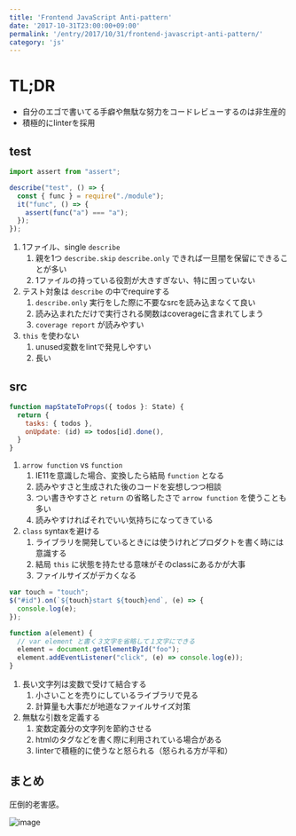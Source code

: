 ```yaml
---
title: 'Frontend JavaScript Anti-pattern'
date: '2017-10-31T23:00:00+09:00'
permalink: '/entry/2017/10/31/frontend-javascript-anti-pattern/'
category: 'js'
---
```


# TL;DR

- 自分のエゴで書いてる手癖や無駄な努力をコードレビューするのは非生産的
- 積極的にlinterを採用

## test

```javascript
import assert from "assert";

describe("test", () => {
  const { func } = require("./module");
  it("func", () => {
    assert(func("a") === "a");
  });
});
```

1. 1ファイル、single `describe`
   1. 親を1つ `describe.skip` `describe.only`
      できれば一旦闇を保留にできることが多い
   1. 1ファイルの持っている役割が大きすぎない、特に困っていない
1. テスト対象は `describe` の中でrequireする
   1. `describe.only` 実行をした際に不要なsrcを読み込まなくて良い
   1. 読み込まれただけで実行される関数はcoverageに含まれてしまう
   1. `coverage report` が読みやすい
1. `this` を使わない
   1. unused変数をlintで発見しやすい
   1. 長い

## src

```js
function mapStateToProps({ todos }: State) {
  return {
    tasks: { todos },
    onUpdate: (id) => todos[id].done(),
  }
}
```

1. `arrow function` vs `function`
   1. IE11を意識した場合、変換したら結局 `function` となる
   1. 読みやすさと生成された後のコードを妄想しつつ相談
   1. つい書きやすさと `return` の省略したさで `arrow function` を使うことも多い
   1. 読みやすければそれでいい気持ちになってきている
1. `class` syntaxを避ける
   1. ライブラリを開発しているときには使うけれどプロダクトを書く時には意識する
   1. 結局 `this` に状態を持たせる意味がそのclassにあるかが大事
   1. ファイルサイズがデカくなる

```js
var touch = "touch";
$("#id").on(`${touch}start ${touch}end`, (e) => {
  console.log(e);
});

function a(element) {
  // var element と書く３文字を省略して１文字にできる
  element = document.getElementById("foo");
  element.addEventListener("click", (e) => console.log(e));
}
```

1. 長い文字列は変数で受けて結合する
   1. 小さいことを売りにしているライブラリで見る
   1. 計算量も大事だが地道なファイルサイズ対策
1. 無駄な引数を定義する
   1. 変数定義分の文字列を節約させる
   1. htmlのタグなどを書く際に利用されている場合がある
   1. linterで積極的に使うなと怒られる（怒られる方が平和）

## まとめ

圧倒的老害感。

![image](https://4.bp.blogspot.com/-foiW8aYeL6s/VzZu-o6sxnI/AAAAAAAA6oQ/LHXzT0WsAX8LtB_U-msHk572kC_rY3VawCLcB/s800/mental_health_man.png)
